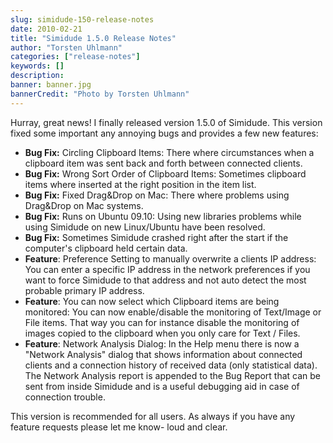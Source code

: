 ```yaml
---
slug: simidude-150-release-notes
date: 2010-02-21
title: "Simidude 1.5.0 Release Notes"
author: "Torsten Uhlmann"
categories: ["release-notes"]
keywords: []
description:
banner: banner.jpg
bannerCredit: "Photo by Torsten Uhlmann"
---
```


Hurray, great news! I finally released version 1.5.0 of Simidude. This version fixed some important any annoying bugs and provides a few new features:

-   **Bug Fix:** Circling Clipboard Items: There where circumstances when a clipboard item was sent back and forth between connected clients.
-   **Bug Fix:** Wrong Sort Order of Clipboard Items: Sometimes clipboard items where inserted at the right position in the item list.
-   **Bug Fix:** Fixed Drag&Drop on Mac: There where problems using Drag&Drop on Mac systems.
-   **Bug Fix:** Runs on Ubuntu 09.10: Using new libraries problems while using Simidude on new Linux/Ubuntu have been resolved.
-   **Bug Fix:** Sometimes Simidude crashed right after the start if the computer's clipboard held certain data.
-   **Feature**: Preference Setting to manually overwrite a clients IP address: You can enter a specific IP address in the network preferences if you want to force Simidude to that address and not auto detect the most probable primary IP address.
-   **Feature**: You can now select which Clipboard items are being monitored: You can now enable/disable the monitoring of Text/Image or File items. That way you can for instance disable the monitoring of images copied to the clipboard when you only care for Text / Files.
-   **Feature**: Network Analysis Dialog: In the Help menu there is now a "Network Analysis" dialog that shows information about connected clients and a connection history of received data (only statistical data). The Network Analysis report is appended to the Bug Report that can be sent from inside Simidude and is a useful debugging aid in case of connection trouble.

This version is recommended for all users. As always if you have any feature requests please let me know- loud and clear.
